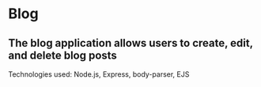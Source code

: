 # Blog

## The blog application allows users to create, edit, and delete blog posts

Technologies used: Node.js, Express, body-parser, EJS

